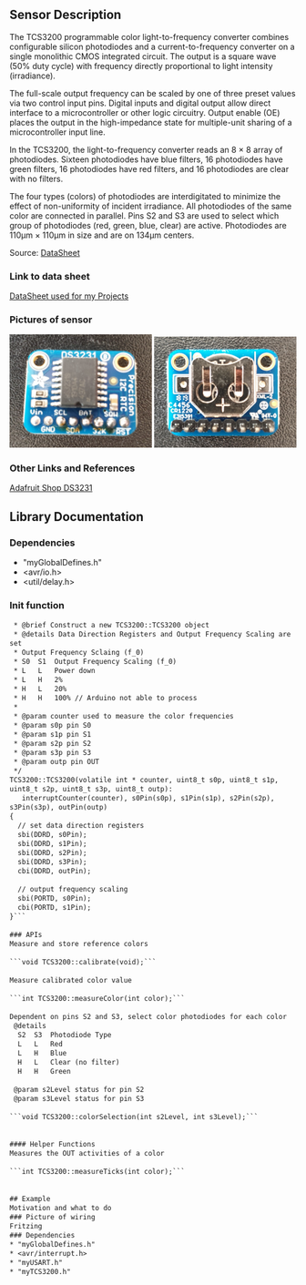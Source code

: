 ## Sensor Description
The TCS3200 programmable color light-to-frequency converter
combines configurable silicon photodiodes and a
current-to-frequency converter on a single monolithic CMOS
integrated circuit. The output is a square wave (50% duty cycle)
with frequency directly proportional to light intensity
(irradiance).

The full-scale output frequency can be scaled by one of three
preset values via two control input pins. Digital inputs and
digital output allow direct interface to a microcontroller or
other logic circuitry. Output enable (OE) places the output in
the high-impedance state for multiple-unit sharing of a
microcontroller input line.

In the TCS3200, the light-to-frequency converter reads an 8 × 8
array of photodiodes. Sixteen photodiodes have blue filters, 16
photodiodes have green filters, 16 photodiodes have red filters,
and 16 photodiodes are clear with no filters.

The four types (colors) of photodiodes are interdigitated to
minimize the effect of non-uniformity of incident irradiance. All
photodiodes of the same color are connected in parallel. Pins
S2 and S3 are used to select which group of photodiodes (red,
green, blue, clear) are active. Photodiodes are 110μm × 110μm
in size and are on 134μm centers.

Source: [DataSheet](https://github.com/michelheil/Arduino/lib/myTCS3200/datasheet)


### Link to data sheet
[DataSheet used for my Projects](https://github.com/michelheil/Arduino/lib/myTCS3200/datasheet)

### Pictures of sensor
<img src="https://github.com/michelheil/Arduino/blob/master/lib/myDS3231/pictures/DS3231_Front.jpg" width="250"> <img src="https://github.com/michelheil/Arduino/blob/master/lib/myDS3231/pictures/DS3231_Back.jpg" width="250">

### Other Links and References
[Adafruit Shop DS3231](https://learn.adafruit.com/adafruit-ds3231-precision-rtc-breakout/overview)


## Library Documentation

### Dependencies
* "myGlobalDefines.h"
* <avr/io.h>
* <util/delay.h>

### Init function
```/**
 * @brief Construct a new TCS3200::TCS3200 object
 * @details Data Direction Registers and Output Frequency Scaling are set
 * Output Frequency Sclaing (f_0)
 * S0  S1  Output Frequency Scaling (f_0)
 * L   L   Power down
 * L   H   2%
 * H   L   20%
 * H   H   100% // Arduino not able to process
 * 
 * @param counter used to measure the color frequencies
 * @param s0p pin S0
 * @param s1p pin S1
 * @param s2p pin S2
 * @param s3p pin S3
 * @param outp pin OUT
 */
TCS3200::TCS3200(volatile int * counter, uint8_t s0p, uint8_t s1p, uint8_t s2p, uint8_t s3p, uint8_t outp):
   interruptCounter(counter), s0Pin(s0p), s1Pin(s1p), s2Pin(s2p), s3Pin(s3p), outPin(outp)
{
  // set data direction registers
  sbi(DDRD, s0Pin);
  sbi(DDRD, s1Pin);
  sbi(DDRD, s2Pin);
  sbi(DDRD, s3Pin);
  cbi(DDRD, outPin);

  // output frequency scaling
  sbi(PORTD, s0Pin);
  cbi(PORTD, s1Pin);
}```

### APIs
Measure and store reference colors

```void TCS3200::calibrate(void);```

Measure calibrated color value

```int TCS3200::measureColor(int color);```

Dependent on pins S2 and S3, select color photodiodes for each color
 @details 
  S2  S3  Photodiode Type
  L   L   Red
  L   H   Blue
  H   L   Clear (no filter)
  H   H   Green
 
 @param s2Level status for pin S2
 @param s3Level status for pin S3

```void TCS3200::colorSelection(int s2Level, int s3Level);``` 


#### Helper Functions
Measures the OUT activities of a color

```int TCS3200::measureTicks(int color);```


## Example
Motivation and what to do
### Picture of wiring
Fritzing
### Dependencies
* "myGlobalDefines.h"
* <avr/interrupt.h>
* "myUSART.h"
* "myTCS3200.h"

